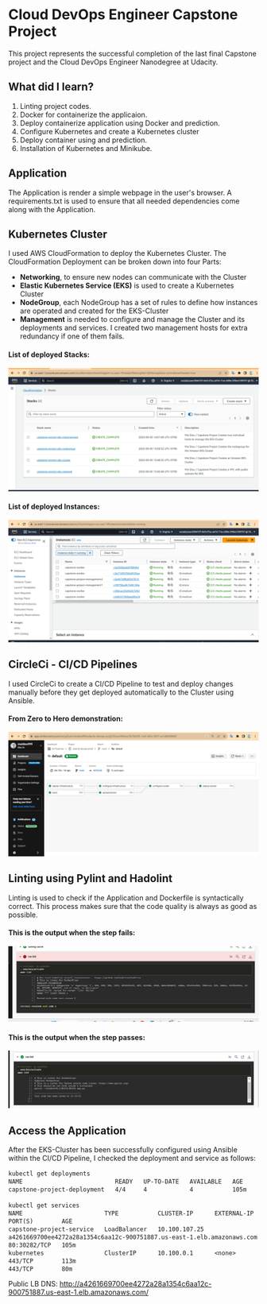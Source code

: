 # Cloud DevOps Engineer Capstone Project

This project represents the successful completion of the last final Capstone project and the Cloud DevOps Engineer Nanodegree at Udacity.

## What did I learn?

 1. Linting project codes.
 2. Docker for containerize the applicaion.
 3. Deploy containerize application using Docker and prediction.
 4. Configure Kubernetes and create a Kubernetes cluster
 5. Deploy container using and prediction.
 6. Installation of Kubernetes and Minikube.

## Application

The Application is render a simple webpage in the user's browser.
A requirements.txt is used to ensure that all needed dependencies come along with the Application.

## Kubernetes Cluster

I used AWS CloudFormation to deploy the Kubernetes Cluster.
The CloudFormation Deployment can be broken down into four Parts:
- **Networking**, to ensure new nodes can communicate with the Cluster
- **Elastic Kubernetes Service (EKS)** is used to create a Kubernetes Cluster
- **NodeGroup**, each NodeGroup has a set of rules to define how instances are operated and created for the EKS-Cluster
- **Management** is needed to configure and manage the Cluster and its deployments and services. I created two management hosts for extra redundancy if one of them fails.

#### List of deployed Stacks:
![Cloud Formation Stacks](image.png)

#### List of deployed Instances:
![EC2 instance](image-1.png)

## CircleCi - CI/CD Pipelines

I used CircleCi to create a CI/CD Pipeline to test and deploy changes manually before they get deployed automatically to the Cluster using Ansible.

#### From Zero to Hero demonstration:

![Circleci Pipeline](image-2.png)

## Linting using Pylint and Hadolint

Linting is used to check if the Application and Dockerfile is syntactically correct.
This process makes sure that the code quality is always as good as possible.

#### This is the output when the step fails:

![Lint Fail](screenshots/lint-fail.png)


#### This is the output when the step passes:

![Lint Pass](screenshots/lint-pass.png)

## Access the Application

After the EKS-Cluster has been successfully configured using Ansible within the CI/CD Pipeline, I checked the deployment and service as follows:

```
kubectl get deployments
NAME                          READY   UP-TO-DATE   AVAILABLE   AGE
capstone-project-deployment   4/4     4            4           105m

kubectl get services
NAME                       TYPE           CLUSTER-IP      EXTERNAL-IP                                                              PORT(S)        AGE
capstone-project-service   LoadBalancer   10.100.107.25   a4261669700ee4272a28a1354c6aa12c-900751887.us-east-1.elb.amazonaws.com   80:30282/TCP   105m
kubernetes                 ClusterIP      10.100.0.1      <none>                                                                   443/TCP        113m                                                                      443/TCP        80m
```

Public LB DNS: http://a4261669700ee4272a28a1354c6aa12c-900751887.us-east-1.elb.amazonaws.com/
